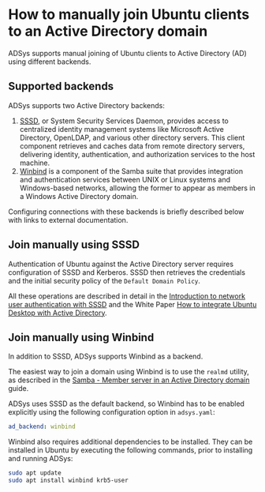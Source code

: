 # How to manually join Ubuntu clients to an Active Directory domain

ADSys supports manual joining of Ubuntu clients to Active Directory (AD) using different backends.

## Supported backends

ADSys supports two Active Directory backends:

1. [SSSD](https://sssd.io/), or System Security Services Daemon, provides access to centralized identity management systems like Microsoft Active Directory, OpenLDAP, and various other directory servers. This client component retrieves and caches data from remote directory servers, delivering identity, authentication, and authorization services to the host machine.
2. [Winbind](https://wiki.samba.org/index.php/Configuring_Winbindd_on_a_Samba_AD_DC) is a component of the Samba suite that provides integration and authentication services between UNIX or Linux systems and Windows-based networks, allowing the former to appear as members in a Windows Active Directory domain.

Configuring connections with these backends is briefly described below with links to external documentation.

## Join manually using SSSD

Authentication of Ubuntu against the Active Directory server requires configuration of SSSD and Kerberos.
SSSD then retrieves the credentials and the initial security policy of the `Default Domain Policy`.

All these operations are described in detail in the [Introduction to network user authentication with SSSD](https://documentation.ubuntu.com/server/explanation/intro-to/sssd/) and the White Paper [How to integrate Ubuntu Desktop with Active Directory](https://ubuntu.com/engage/microsoft-active-directory).

## Join manually using Winbind

In addition to SSSD, ADSys supports Winbind as a backend. 

The easiest way to join a domain using Winbind is to use the `realmd` utility, as described in the [Samba - Member server in an Active Directory domain](https://documentation.ubuntu.com/server/how-to/samba/member-server-in-an-ad-domain/) guide.

ADSys uses SSSD as the default backend, so Winbind has to be enabled explicitly using the following configuration option in `adsys.yaml`:

```yaml
ad_backend: winbind
```

Winbind also requires additional dependencies to be installed.
They can be installed in Ubuntu by executing the following commands, prior to installing and running ADSys:

```sh
sudo apt update
sudo apt install winbind krb5-user
```
